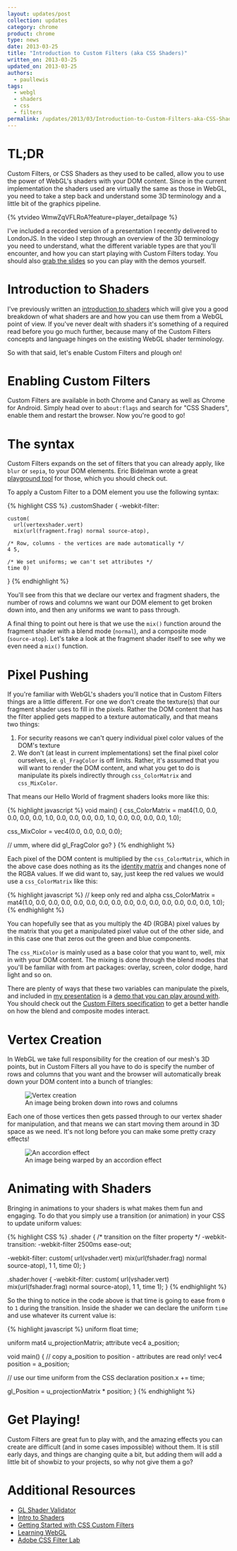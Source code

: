 ```yaml
---
layout: updates/post
collection: updates
category: chrome
product: chrome
type: news
date: 2013-03-25
title: "Introduction to Custom Filters (aka CSS Shaders)"
written_on: 2013-03-25
updated_on: 2013-03-25
authors:
  - paullewis
tags:
  - webgl
  - shaders
  - css
  - filters
permalink: /updates/2013/03/Introduction-to-Custom-Filters-aka-CSS-Shaders.html
---
```

<h1>TL;DR</h1>

<p>Custom Filters, or CSS Shaders as they used to be called, allow you to use the power of WebGL's shaders with your DOM content. Since in the current implementation the shaders used are virtually the same as those in WebGL, you need to take a step back and understand some 3D terminology and a little bit of the graphics pipeline.</p>

{% ytvideo WmwZqVFLRoA?feature=player_detailpage %} 

<p>I've included a recorded version of a presentation I recently delivered to LondonJS. In the video I step through an overview of the 3D terminology you need to understand, what the different variable types are that you'll encounter, and how you can start playing with Custom Filters today. You should also <a href="http://goo.gl/e3KMp">grab the slides</a> so you can play with the demos yourself.</p>

<h1>Introduction to Shaders</h1>

<p>I've previously written an <a href="http://www.html5rocks.com/en/tutorials/webgl/shaders/">introduction to shaders</a> which will give you a good breakdown of what shaders are and how you can use them from a WebGL point of view. If you've never dealt with shaders it's something of a required read before you go much further, because many of the Custom Filters concepts and language hinges on the existing WebGL shader terminology.</p>

<p>So with that said, let's enable Custom Filters and plough on!</p>

<h1>Enabling Custom Filters</h1>

<p>Custom Filters are available in both Chrome and Canary as well as Chrome for Android. Simply head over to <code>about:flags</code> and search for "CSS Shaders", enable them and restart the browser. Now you're good to go!</p>

<h1>The syntax</h1>

<p>Custom Filters expands on the set of filters that you can already apply, like <code>blur</code> or <code>sepia</code>, to your DOM elements. Eric Bidelman wrote a great <a href="http://html5-demos.appspot.com/static/css/filters/index.html">playground tool</a> for those, which you should check out.</p>

<p>To apply a Custom Filter to a DOM element you use the following syntax:</p>

{% highlight CSS %}
.customShader {
  -webkit-filter:

    custom(
      url(vertexshader.vert)
      mix(url(fragment.frag) normal source-atop),

    /* Row, columns - the vertices are made automatically */
    4 5,

    /* We set uniforms; we can't set attributes */
    time 0)
}
{% endhighlight %}

<p>You'll see from this that we declare our vertex and fragment shaders, the number of rows and columns we want our DOM element to get broken down into, and then any uniforms we want to pass through.</p>

<p>A final thing to point out here is that we use the <code>mix()</code> function around the fragment shader with a blend mode (<code>normal</code>), and a composite mode (<code>source-atop</code>). Let's take a look at the fragment shader itself to see why we even need a <code>mix()</code> function.</p>

<h1>Pixel Pushing</h1>

<p>If you're familiar with WebGL's shaders you'll notice that in Custom Filters things are a little different. For one we don't create the texture(s) that our fragment shader uses to fill in the pixels. Rather the DOM content that has the filter applied gets mapped to a texture automatically, and that means two things:</p>

<ol>
<li>For security reasons we can't query individual pixel color values of the DOM's texture</li>
<li>We don't (at least in current implementations) set the final pixel color ourselves, i.e. <code>gl_FragColor</code> is off limits. Rather, it's assumed that you will want to render the DOM content, and what you get to do is manipulate its pixels indirectly through <code>css_ColorMatrix</code> and <code>css_MixColor</code>.</li>
</ol>


<p>That means our Hello World of fragment shaders looks more like this:</p>

{% highlight javascript %}
void main() {
  css_ColorMatrix = mat4(1.0, 0.0, 0.0, 0.0,
                         0.0, 1.0, 0.0, 0.0,
                         0.0, 0.0, 1.0, 0.0,
                         0.0, 0.0, 0.0, 1.0);

  css_MixColor = vec4(0.0, 0.0, 0.0, 0.0);

  // umm, where did gl_FragColor go?
}
{% endhighlight %}

<p>Each pixel of the DOM content is multiplied by the <code>css_ColorMatrix</code>, which in the above case does nothing as its the <a href="http://en.wikipedia.org/wiki/Identity_matrix">identity matrix</a> and changes none of the RGBA values. If we did want to, say, just keep the red values we would use a <code>css_ColorMatrix</code> like this:</p>

{% highlight javascript %}
// keep only red and alpha
css_ColorMatrix = mat4(1.0, 0.0, 0.0, 0.0,
                       0.0, 0.0, 0.0, 0.0,
                       0.0, 0.0, 0.0, 0.0,
                       0.0, 0.0, 0.0, 1.0);
{% endhighlight %}

<p>You can hopefully see that as you multiply the 4D (RGBA) pixel values by the matrix that you get a manipulated pixel value out of the other side, and in this case one that zeros out the green and blue components.</p>

<p>The <code>css_MixColor</code> is mainly used as a base color that you want to, well, mix in with your DOM content. The mixing is done through the blend modes that you'll be familiar with from art packages: overlay, screen, color dodge, hard light and so on.</p>

<p>There are plenty of ways that these two variables can manipulate the pixels, and included in <a href="http://goo.gl/e3KMp">my presentation</a> is a <a href="http://aerotwist.com/presentations/custom-filters/demos/demo2.html">demo that you can play around with</a>. You should check out the <a href="https://dvcs.w3.org/hg/FXTF/raw-file/tip/filters/index.html#shader-processing-model">Custom Filters specification</a> to get a better handle on how the blend and composite modes interact.</p>

<h1>Vertex Creation</h1>

<p>In WebGL we take full responsibility for the creation of our mesh's 3D points, but in Custom Filters all you have to do is specify the number of rows and columns that you want and the browser will automatically break down your DOM content into a bunch of triangles:</p>

<p><figure><img src="http://www.html5rocks.com/static/images/updates/custom-filters/rowscols.png" alt="Vertex creation" />
<figcaption>An image being broken down into rows and columns</figcaption>
</figure>
</p>

<p>Each one of those vertices then gets passed through to our vertex shader for manipulation, and that means we can start moving them around in 3D space as we need. It's not long before you can make some pretty crazy effects!</p>

<p><figure><img src="http://www.html5rocks.com/static/images/updates/custom-filters/weird.jpg" alt="An accordion effect" />
<figcaption>An image being warped by an accordion effect</figcaption>
</figure></p>

<h1>Animating with Shaders</h1>

<p>Bringing in animations to your shaders is what makes them fun and engaging. To do that you simply use a transition (or animation) in your CSS to update uniform values:</p>

{% highlight CSS %}
.shader {
  /* transition on the filter property */
  -webkit-transition: -webkit-filter 2500ms ease-out;

  -webkit-filter: custom(
    url(vshader.vert)
    mix(url(fshader.frag) normal source-atop),
    1 1,
    time 0);
}

 .shader:hover {
  -webkit-filter: custom(
    url(vshader.vert)
    mix(url(fshader.frag) normal source-atop),
    1 1,
    time 1);
}
{% endhighlight %}

<p>So the thing to notice in the code above is that time is going to ease from <code>0</code> to <code>1</code> during the transition. Inside the shader we can declare the uniform <code>time</code> and use whatever its current value is:</p>

{% highlight javascript %}
uniform float time;

uniform mat4 u_projectionMatrix;
attribute vec4 a_position;

void main() {
  // copy a_position to position - attributes are read only!
  vec4 position = a_position;

  // use our time uniform from the CSS declaration
  position.x += time;

  gl_Position = u_projectionMatrix * position;
}
{% endhighlight %}

<h1>Get Playing!</h1>

<p>Custom Filters are great fun to play with, and the amazing effects you can create are difficult (and in some cases impossible) without them. It is still early days, and things are changing quite a bit, but adding them will add a little bit of showbiz to your projects, so why not give them a go?</p>

<h1>Additional Resources</h1>

<ul>
<li><a href="https://github.com/WebGLTools/GL-Shader-Validator">GL Shader Validator</a></li>
<li><a href="http://www.html5rocks.com/en/tutorials/webgl/shaders/">Intro to Shaders</a></li>
<li><a href="http://alteredqualia.com/css-shaders/article/">Getting Started with CSS Custom Filters</a></li>
<li><a href="http://learningwebgl.com/blog/?page_id=1217">Learning WebGL</a></li>
<li><a href="http://html.adobe.com/webstandards/csscustomfilters/cssfilterlab/">Adobe CSS Filter Lab</a></li>
</ul>
